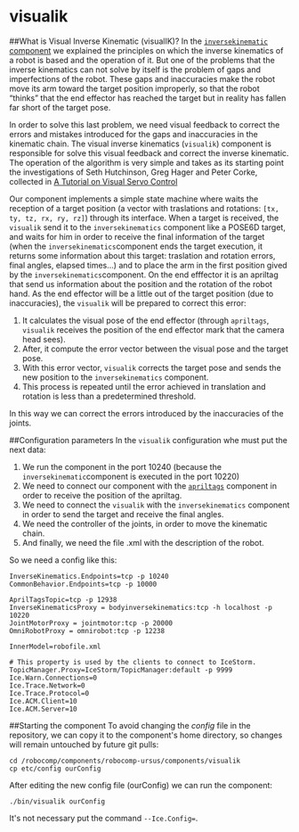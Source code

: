 visualik
===============================
##What is Visual Inverse Kinematic (visualIK)?
In the [`inversekinematic` component](https://github.com/robocomp/robocomp-ursus/blob/master/components/inversekinematics/README.md) we explained the principles on which the inverse kinematics of a robot is based and the operation of it. But one of the problems that the inverse kinematics can not solve by itself is the problem of gaps and imperfections of the robot. These gaps and inaccuracies make the robot move its arm toward the target position improperly, so that the robot “thinks” that the end effector has reached the target but in reality has fallen far short of the target pose.

In order to solve this last problem, we need visual feedback to correct the errors and mistakes introduced for the gaps and inaccuracies in the kinematic chain. The visual inverse kinematics (`visualik`) component is responsible for solve this visual feedback and correct the inverse kinematic. The operation of the algorithm is very simple and takes as its starting point the investigations of Seth Hutchinson, Greg Hager and Peter Corke, collected in [A Tutorial on Visual Servo Control](http://www-cvr.ai.uiuc.edu/~seth/ResPages/pdfs/HutHagCor96.pdf)

Our component implements a simple state machine where waits the reception of a target position (a vector with traslations and rotations: `[tx, ty, tz, rx, ry, rz]`) through its interface. When a target is received, the `visualik` send it to the `inversekinematics` component like a POSE6D target, and waits for him in order to receive the final information of the target (when the `inversekinematics`component ends the target execution, it returns some information about this target: traslation and rotation errors, final angles, elapsed times...) and to place the arm in the first position gived by the `inversekinematics`component. On the end efffector it is an apriltag that send us information about the position and the rotation of the robot hand. As the end effector will be a little out of the target position (due to inaccuracies), the `visualik` will be prepared to correct this error:

1. It calculates the visual pose of the end effector (through `apriltags`, `visualik` receives the position of the end effector mark that the camera head sees).
2. After, it compute the error vector between the visual pose and the target pose.
3. With this error vector, `visualik` corrects the target pose and sends the new position to the `inversekinematics` component.
4. This process is repeated until the error achieved in translation and rotation is less than a predetermined threshold.

In this way we can correct the errors introduced by the inaccuracies of the joints.

##Configuration parameters
In the `visualik` configuration whe must put the next data:
1. We run the component in the port 10240 (because the `inversekinematic`component is executed in the port 10220)
2. We need to connect our component with the [`apriltags`](https://github.com/robocomp/robocomp-robolab/blob/master/components/apriltagsComp/README.md) component in order to receive the position of the apriltag.
3. We need to connect the `visualik` with the `inversekinematics` component in order to send the target and receive the final angles.
4. We need the controller of the joints, in order to move the kinematic chain.
5. And finally, we need the file .xml with the description of the robot.

So we need a config like this:

    InverseKinematics.Endpoints=tcp -p 10240
    CommonBehavior.Endpoints=tcp -p 10000
    
    AprilTagsTopic=tcp -p 12938
    InverseKinematicsProxy = bodyinversekinematics:tcp -h localhost -p 10220
    JointMotorProxy = jointmotor:tcp -p 20000 
    OmniRobotProxy = omnirobot:tcp -p 12238

    InnerModel=robofile.xml

    # This property is used by the clients to connect to IceStorm.
    TopicManager.Proxy=IceStorm/TopicManager:default -p 9999
    Ice.Warn.Connections=0
    Ice.Trace.Network=0
    Ice.Trace.Protocol=0
    Ice.ACM.Client=10
    Ice.ACM.Server=10
    
##Starting the component
To avoid changing the *config* file in the repository, we can copy it to the component's home directory, so changes will remain untouched by future git pulls:

    cd /robocomp/components/robocomp-ursus/components/visualik
    cp etc/config ourConfig
    
After editing the new config file (ourConfig) we can run the component:

    ./bin/visualik ourConfig
    
It's not necessary put the command `--Ice.Config=`.
